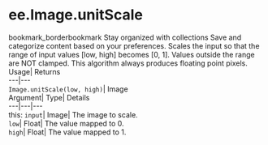  
#  ee.Image.unitScale 
bookmark_borderbookmark Stay organized with collections  Save and categorize content based on your preferences.
Scales the input so that the range of input values [low, high] becomes [0, 1]. Values outside the range are NOT clamped. This algorithm always produces floating point pixels. 
Usage| Returns  
---|---  
`Image.unitScale(low, high)`| Image  
Argument| Type| Details  
---|---|---  
this: `input`| Image| The image to scale.  
`low`| Float| The value mapped to 0.  
`high`| Float| The value mapped to 1.  
